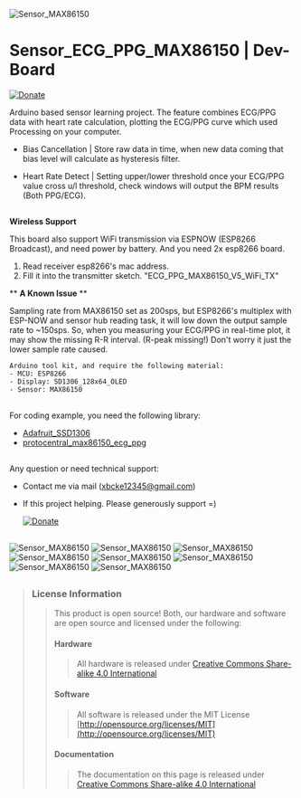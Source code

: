 ![*Sensor_MAX86150*](https://github.com/Mic-Tsai/Health_Sensor_ecg_ppg_max86150/blob/master/res/Health_Sensor_ECG_PPG_MAX86150-1.png)
# Sensor_ECG_PPG_MAX86150 | Dev-Board

[![Donate](https://img.shields.io/badge/paypal-donate-yellow.svg)](https://paypal.me/mictsai?locale.x=zh_TW)

Arduino based sensor learning project. The feature combines ECG/PPG data with heart rate calculation, plotting the ECG/PPG curve which used Processing on your computer.

 - Bias Cancellation | Store raw data in time, when new data coming that bias level will calculate as hysteresis filter.

 - Heart Rate Detect | Setting upper/lower threshold once your ECG/PPG value cross u/l threshold, check windows will output the BPM results (Both PPG/ECG).

##

**Wireless Support**

This board also support WiFi transmission via ESPNOW (ESP8266 Broadcast), and need power by battery. And you need 2x esp8266 board.

1) Read receiver esp8266's mac address.
2) Fill it into the transmitter sketch. "ECG_PPG_MAX86150_V5_WiFi_TX"


** **A Known Issue** **

Sampling rate from MAX86150 set as 200sps, but ESP8266's multiplex with ESP-NOW and sensor hub reading task, it will low down the output sample rate to ~150sps. So, when you measuring your ECG/PPG in real-time plot, it may show the missing R-R interval. (R-peak missing!) Don't worry it just the lower sample rate caused.


```
Arduino tool kit, and require the following material:
- MCU: ESP8266 
- Display: SD1306_128x64_OLED
- Sensor: MAX86150
```
##

For coding example, you need the following library:

* [Adafruit_SSD1306](https://github.com/adafruit/Adafruit_SSD1306)
* [protocentral_max86150_ecg_ppg](https://github.com/Protocentral/protocentral_max86150_ecg_ppg)

## 

Any question or need technical support:

* Contact me via mail (xbcke12345@gmail.com)
* If this project helping. Please generously support =)

   [![Donate](https://img.shields.io/badge/paypal-donate-yellow.svg)](https://paypal.me/mictsai?locale.x=zh_TW)


## 
![*Sensor_MAX86150*](https://github.com/Mic-Tsai/Health_Sensor_ecg_ppg_max86150/blob/master/res/Health_Sensor_ECG_PPG_MAX86150-2.png)
![*Sensor_MAX86150*](https://github.com/Mic-Tsai/Health_Sensor_ecg_ppg_max86150/blob/master/res/Health_Sensor_ECG_PPG_MAX86150-3.png)
![*Sensor_MAX86150*](https://github.com/Mic-Tsai/Health_Sensor_ecg_ppg_max86150/blob/master/res/Health_Sensor_ECG_PPG_MAX86150-4.png)
![*Sensor_MAX86150*](https://github.com/Mic-Tsai/Health_Sensor_ecg_ppg_max86150/blob/master/res/Health_Sensor_ECG_PPG_MAX86150-5.png)
![*Sensor_MAX86150*](https://github.com/Mic-Tsai/Health_Sensor_ecg_ppg_max86150/blob/master/res/Health_Sensor_ECG_PPG_MAX86150-6.png)
![*Sensor_MAX86150*](https://github.com/Mic-Tsai/Health_Sensor_ecg_ppg_max86150/blob/master/res/Health_Sensor_ECG_PPG_MAX86150-7.png)
![*Sensor_MAX86150*](https://github.com/Mic-Tsai/Health_Sensor_ecg_ppg_max86150/blob/master/res/Health_Sensor_ECG_PPG_MAX86150-8.png)
![*Sensor_MAX86150*](https://github.com/Mic-Tsai/Health_Sensor_ecg_ppg_max86150/blob/master/res/Health_Sensor_ECG_PPG_MAX86150-9.png)
## 


>### License Information
>>This product is open source! Both, our hardware and software are open source and licensed under the following:
>>#### Hardware
>>>All hardware is released under [Creative Commons Share-alike 4.0 International](http://creativecommons.org/licenses/by-sa/4.0/)
>>#### Software 
>>>All software is released under the MIT License [http://opensource.org/licenses/MIT](http://opensource.org/licenses/MIT)
>>#### Documentation
>>>The documentation on this page is released under [Creative Commons Share-alike 4.0 International](http://creativecommons.org/licenses/by-sa/4.0/)
